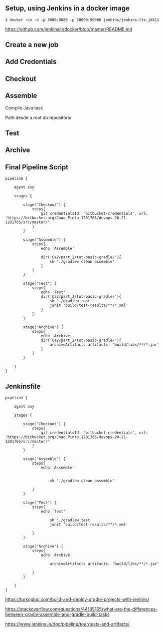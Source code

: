 # 

## Setup, using Jenkins in a docker image

```
$ docker run -d -p 8080:8080 -p 50000:50000 jenkins/jenkins:lts-jdk11
```

https://github.com/jenkinsci/docker/blob/master/README.md

## Create a new job

## Add Credentials

## Checkout

## Assemble

Compile Java task

Path desde a root do repositório


## Test

## Archive

## Final Pipeline Script

```
pipeline {
    
    agent any
    
    stages {
        
        stage("Checkout") {
            steps{
                git credentialsId: 'bitbucket-credentials', url: 'https://bitbucket.org/Joao_Pinto_1201765/devops-20-21-1201765/src/master/'
            }
        }
        
        stage("Assemble") {
            steps{
                echo 'Assemble'
                
                dir('Ca2/part_2/tut-basic-gradle/'){
                    sh './gradlew clean assemble'
                }
            }
        }
    
        stage("Test") {
            steps{
                echo 'Test'
                dir('Ca2/part_2/tut-basic-gradle/'){
                    sh './gradlew test'
                    junit 'build/test-results/**/*.xml'
                }
            }
        }
        
        stage("Archive") {
            steps{
                echo 'Archive'
                dir('Ca2/part_2/tut-basic-gradle/'){
                    archiveArtifacts artifacts: 'build/libs/**/*.jar'    
                }
            }
        }
        
    }
}
```

## Jenkinsfile

```
pipeline {
    
    agent any
    
    stages {
        
        stage("Checkout") {
            steps{
                git credentialsId: 'bitbucket-credentials', url: 'https://bitbucket.org/Joao_Pinto_1201765/devops-20-21-1201765/src/master/'
            }
        }
        
        stage("Assemble") {
            steps{
                echo 'Assemble'
                
                
                    sh './gradlew clean assemble'
                
            }
        }
    
        stage("Test") {
            steps{
                echo 'Test'
                
                    sh './gradlew test'
                    junit 'build/test-results/**/*.xml'
                
            }
        }
        
        stage("Archive") {
            steps{
                echo 'Archive'
                
                    archiveArtifacts artifacts: 'build/libs/**/*.jar'    
                
            }
        }
        
    }
}
```


https://turkogluc.com/build-and-deploy-gradle-projects-with-jenkins/

https://stackoverflow.com/questions/44185165/what-are-the-differences-between-gradle-assemble-and-gradle-build-tasks

https://www.jenkins.io/doc/pipeline/tour/tests-and-artifacts/